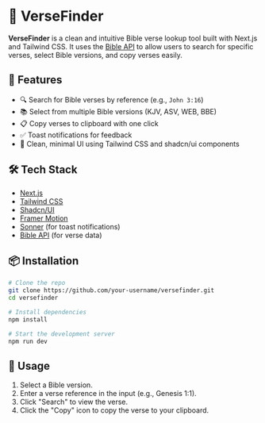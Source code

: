 # 📖 VerseFinder

**VerseFinder** is a clean and intuitive Bible verse lookup tool built with Next.js and Tailwind CSS. It uses the [Bible API](https://bible-api.com) to allow users to search for specific verses, select Bible versions, and copy verses easily.

## 🚀 Features

- 🔍 Search for Bible verses by reference (e.g., `John 3:16`)
- 📚 Select from multiple Bible versions (KJV, ASV, WEB, BBE)
- 📋 Copy verses to clipboard with one click
- ✅ Toast notifications for feedback
- 🎨 Clean, minimal UI using Tailwind CSS and shadcn/ui components

## 🛠️ Tech Stack

- [Next.js](https://nextjs.org/)
- [Tailwind CSS](https://tailwindcss.com/)
- [Shadcn/UI](https://ui.shadcn.com/)
- [Framer Motion](https://www.framer.com/motion/)
- [Sonner](https://sonner.emilkowal.ski/) (for toast notifications)
- [Bible API](https://bible-api.com) (for verse data)

## 📦 Installation

```bash
# Clone the repo
git clone https://github.com/your-username/versefinder.git
cd versefinder

# Install dependencies
npm install

# Start the development server
npm run dev
```

## 📄 Usage

1. Select a Bible version.
2. Enter a verse reference in the input (e.g., Genesis 1:1).
3. Click "Search" to view the verse.
4. Click the "Copy" icon to copy the verse to your clipboard.

